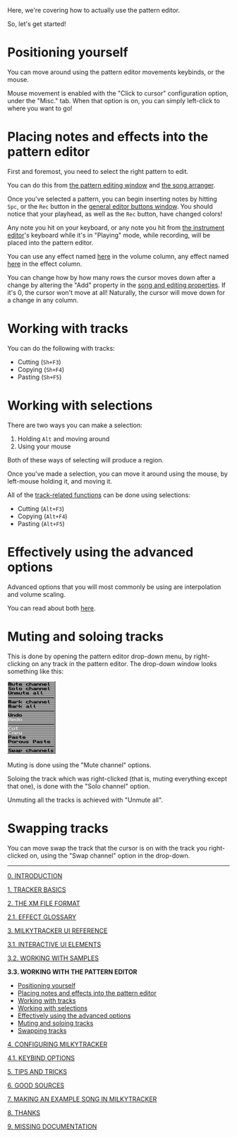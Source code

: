 Here, we're covering how to actually use the pattern editor.

So, let's get started!

# Positioning yourself

You can move around using the pattern editor movements keybinds, or the mouse.

<!-- TODO: Arrows, tab, PgUp, PgDn, Home and End -->

Mouse movement is enabled with the "Click to cursor" configuration option, under the "Misc." tab.
When that option is on, you can simply left-click to where you want to go!

# Placing notes and effects into the pattern editor

First and foremost, you need to select the right pattern to edit.

You can do this from [the pattern editing window](./ui.md#pattern-editing-window)
and [the song arranger](./ui.md#the-song-arranger).

Once you've selected a pattern, you can begin inserting notes by hitting `Spc`,
or the `Rec` button in the [general editor buttons window](./ui.md#general-editor-buttons-window).
You should notice that your playhead, as well as the `Rec` button, have changed colors!

Any note you hit on your keyboard, or any note you hit from
[the instrument editor](./ui.md#instrument-editor)'s keyboard while it's in "Playing" mode, while
recording, will be placed into the pattern editor.

You can use
any effect named [here](./fx.md#volume-column-effects) in the volume column,
any effect named [here](./fx.md#effect-column-effects) in the effect column.

You can change how by how many rows the cursor moves down after a change by altering the "Add"
property in the [song and editing properties](./ui.md#song-and-editing-properties). If it's 0, the
cursor won't move at all! Naturally, the cursor will move down for a change in any column.

# Working with tracks

You can do the following with tracks:

- Cutting (`Sh+F3`)
- Copying (`Sh+F4`)
- Pasting (`Sh+F5`)

# Working with selections

There are two ways you can make a selection:

1. Holding `Alt` and moving around
2. Using your mouse

Both of these ways of selecting will produce a region.

Once you've made a selection, you can move it around using the mouse, by left-mouse holding it, and moving it.

All of the [track-related functions](#working-with-tracks) can be done using selections:

- Cutting (`Alt+F3`)
- Copying (`Alt+F4`)
- Pasting (`Alt+F5`)

# Effectively using the advanced options

Advanced options that you will most commonly be using are interpolation and volume scaling.

You can read about both [here](./ui.md#advanced-editor).

# Muting and soloing tracks

This is done by opening the pattern editor drop-down menu, by right-clicking on any track in the
pattern editor.
The drop-down window looks something like this:

![ui_playlistDropDown.png](../img/ui_playlistDropDown.png)

Muting is done using the "Mute channel" options.

Soloing the track which was right-clicked (that is, muting everything except that one), is done with the "Solo channel" option.

Unmuting all the tracks is achieved with "Unmute all".

# Swapping tracks

<!-- TODO: More info here -->
You can move swap the track that the cursor is on with the track you right-clicked on, using the "Swap channel" option in the drop-down.

---

[0. INTRODUCTION](./intro.md)

[1. TRACKER BASICS](./basics.md)

[2. THE XM FILE FORMAT](./xm.md)

[2.1. EFFECT GLOSSARY](./fx.md)

[3. MILKYTRACKER UI REFERENCE](./ui.md)

[3.1. INTERACTIVE UI ELEMENTS](./elems.md)

[3.2. WORKING WITH SAMPLES](./samples.md)

**3.3. WORKING WITH THE PATTERN EDITOR**
- [Positioning yourself](#positioning-yourself)
- [Placing notes and effects into the pattern editor](#placing-notes-and-effects-into-the-pattern-editor)
- [Working with tracks](#working-with-tracks)
- [Working with selections](#working-with-selections)
- [Effectively using the advanced options](#effectively-using-the-advanced-options)
- [Muting and soloing tracks](#muting-and-soloing-tracks)
- [Swapping tracks](#swapping-tracks)

[4. CONFIGURING MILKYTRACKER](./config.md)

[4.1. KEYBIND OPTIONS](./keybind.md)

[5. TIPS AND TRICKS](./tips.md)

[6. GOOD SOURCES](./sources.md)

[7. MAKING AN EXAMPLE SONG IN MILKYTRACKER](./song.md)

[8. THANKS](./thanks.md)

[9. MISSING DOCUMENTATION](./missing.md)
